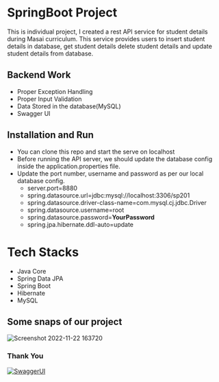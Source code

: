 # SpringBoot Project

This is individual project, I created a rest API service for student details during Masai curriculum. This service provides users to insert student details in database, get student details delete student details and update student details from database.



## Backend Work
-  Proper Exception Handling
-  Proper Input Validation
-  Data Stored in the database(MySQL)
-  Swagger UI


## Installation and Run
-  You can clone this repo and start the serve on localhost
-   Before running the API server, we should update the database config inside the application.properties file.
-   Update the port number, username and password as per our local database config.
    -   server.port=8880
    -   spring.datasource.url=jdbc:mysql://localhost:3306/sp201
    -   spring.datasource.driver-class-name=com.mysql.cj.jdbc.Driver
    -   spring.datasource.username=root
    -   spring.datasource.password=**YourPassword**
    -   spring.jpa.hibernate.ddl-auto=update

# Tech Stacks

-   Java Core
-   Spring Data JPA
-   Spring Boot
-   Hibernate
-   MySQL



## Some snaps of our project

![Screenshot 2022-11-22 163720](https://user-images.githubusercontent.com/101580788/203573724-5f2668c4-24cf-496b-940a-45d4939b8eb2.jpg)


### Thank You
[![SwaggerUI](https://64.media.tumblr.com/d0635fa4e4bf417b33f24bd481c21f88/tumblr_ppcabrYCWy1ue08b9o1_540.gif)](https://64.media.tumblr.com/d0635fa4e4bf417b33f24bd481c21f88/tumblr_ppcabrYCWy1ue08b9o1_540.gif)
